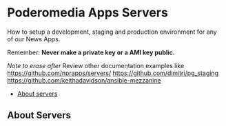 Poderomedia Apps Servers
===================
How to setup a development, staging and production environment for any of our News Apps. 

Remember: **Never make a private key or a AMI key public.**

*Note to erase after* Review other documentation examples like https://github.com/nprapps/servers/ https://github.com/dimitri/pg_staging https://github.com/keithadavidson/ansible-mezzanine

* [About servers](#about-servers)

About Servers
--------------
